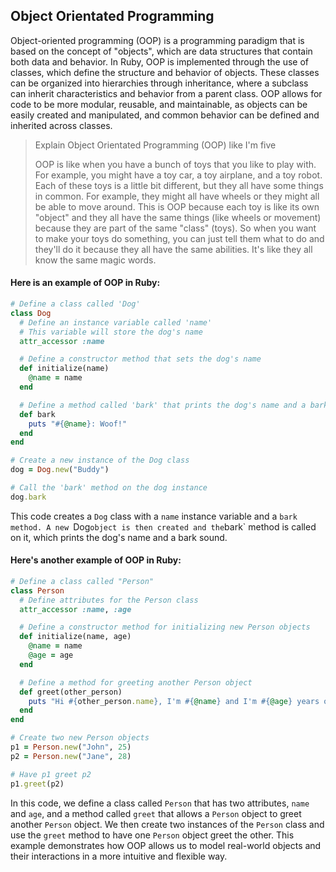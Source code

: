 ## Object Orientated Programming

Object-oriented programming (OOP) is a programming paradigm that is based on the concept of "objects", which are data structures that contain both data and behavior. In Ruby, OOP is implemented through the use of classes, which define the structure and behavior of objects. These classes can be organized into hierarchies through inheritance, where a subclass can inherit characteristics and behavior from a parent class. OOP allows for code to be more modular, reusable, and maintainable, as objects can be easily created and manipulated, and common behavior can be defined and inherited across classes.

> Explain Object Orientated Programming (OOP) like  I'm five
> 
> OOP is like when you have a bunch of toys that you like to play with. For example, you might have a toy car, a toy airplane, and a toy robot. Each of these toys is a little bit different, but they all have some things in common. For example, they might all have wheels or they might all be able to move around. This is OOP because each toy is like its own "object" and they all have the same things (like wheels or movement) because they are part of the same "class" (toys). So when you want to make your toys do something, you can just tell them what to do and they'll do it because they all have the same abilities. It's like they all know the same magic words.


#### Here is an example of OOP in Ruby:

```ruby
# Define a class called 'Dog'
class Dog
  # Define an instance variable called 'name'
  # This variable will store the dog's name
  attr_accessor :name

  # Define a constructor method that sets the dog's name
  def initialize(name)
    @name = name
  end

  # Define a method called 'bark' that prints the dog's name and a bark sound
  def bark
    puts "#{@name}: Woof!"
  end
end

# Create a new instance of the Dog class
dog = Dog.new("Buddy")

# Call the 'bark' method on the dog instance
dog.bark
```

This code creates a `Dog` class with a `name` instance variable and a `bark method. A new `Dog` object is then created and the `bark` method is called on it, which prints the dog's name and a bark sound.


#### Here's another example of OOP in Ruby:

```ruby
# Define a class called "Person"
class Person
  # Define attributes for the Person class
  attr_accessor :name, :age

  # Define a constructor method for initializing new Person objects
  def initialize(name, age)
    @name = name
    @age = age
  end

  # Define a method for greeting another Person object
  def greet(other_person)
    puts "Hi #{other_person.name}, I'm #{@name} and I'm #{@age} years old."
  end
end

# Create two new Person objects
p1 = Person.new("John", 25)
p2 = Person.new("Jane", 28)

# Have p1 greet p2
p1.greet(p2)

```

In this code, we define a class called `Person` that has two attributes, `name` and `age`, and a method called `greet` that allows a `Person` object to greet another `Person` object. We then create two instances of the `Person` class and use the `greet` method to have one `Person` object greet the other. This example demonstrates how OOP allows us to model real-world objects and their interactions in a more intuitive and flexible way.
